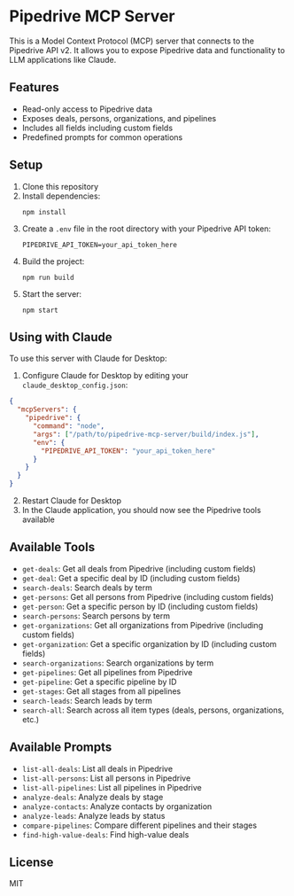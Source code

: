 # Pipedrive MCP Server

This is a Model Context Protocol (MCP) server that connects to the Pipedrive API v2. It allows you to expose Pipedrive data and functionality to LLM applications like Claude.

## Features

- Read-only access to Pipedrive data
- Exposes deals, persons, organizations, and pipelines
- Includes all fields including custom fields
- Predefined prompts for common operations

## Setup

1. Clone this repository
2. Install dependencies:
   ```
   npm install
   ```
3. Create a `.env` file in the root directory with your Pipedrive API token:
   ```
   PIPEDRIVE_API_TOKEN=your_api_token_here
   ```
4. Build the project:
   ```
   npm run build
   ```
5. Start the server:
   ```
   npm start
   ```

## Using with Claude

To use this server with Claude for Desktop:

1. Configure Claude for Desktop by editing your `claude_desktop_config.json`:

```json
{
  "mcpServers": {
    "pipedrive": {
      "command": "node",
      "args": ["/path/to/pipedrive-mcp-server/build/index.js"],
      "env": {
        "PIPEDRIVE_API_TOKEN": "your_api_token_here"
      }
    }
  }
}
```

2. Restart Claude for Desktop
3. In the Claude application, you should now see the Pipedrive tools available

## Available Tools

- `get-deals`: Get all deals from Pipedrive (including custom fields)
- `get-deal`: Get a specific deal by ID (including custom fields)
- `search-deals`: Search deals by term
- `get-persons`: Get all persons from Pipedrive (including custom fields)
- `get-person`: Get a specific person by ID (including custom fields)
- `search-persons`: Search persons by term
- `get-organizations`: Get all organizations from Pipedrive (including custom fields)
- `get-organization`: Get a specific organization by ID (including custom fields)
- `search-organizations`: Search organizations by term
- `get-pipelines`: Get all pipelines from Pipedrive
- `get-pipeline`: Get a specific pipeline by ID
- `get-stages`: Get all stages from all pipelines
- `search-leads`: Search leads by term
- `search-all`: Search across all item types (deals, persons, organizations, etc.)

## Available Prompts

- `list-all-deals`: List all deals in Pipedrive
- `list-all-persons`: List all persons in Pipedrive
- `list-all-pipelines`: List all pipelines in Pipedrive
- `analyze-deals`: Analyze deals by stage
- `analyze-contacts`: Analyze contacts by organization
- `analyze-leads`: Analyze leads by status
- `compare-pipelines`: Compare different pipelines and their stages
- `find-high-value-deals`: Find high-value deals

## License

MIT
